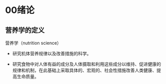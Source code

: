 # 00绪论

## 营养学的定义
营养学（nutrition science）

- 研究机体营养规律以及改善措施的科学。

- 研究食物中对人体有益的成分及人体摄取和利用这些成分以维持、促进健康的规律和机制，在此基础上采取具体的、宏观的、社会性措施改善人类健康、提高生命质量。

## 

